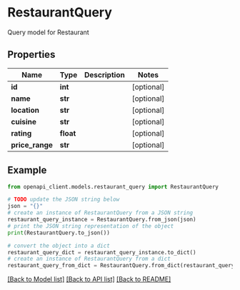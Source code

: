 # RestaurantQuery

Query model for Restaurant 

## Properties

Name | Type | Description | Notes
------------ | ------------- | ------------- | -------------
**id** | **int** |  | [optional] 
**name** | **str** |  | [optional] 
**location** | **str** |  | [optional] 
**cuisine** | **str** |  | [optional] 
**rating** | **float** |  | [optional] 
**price_range** | **str** |  | [optional] 

## Example

```python
from openapi_client.models.restaurant_query import RestaurantQuery

# TODO update the JSON string below
json = "{}"
# create an instance of RestaurantQuery from a JSON string
restaurant_query_instance = RestaurantQuery.from_json(json)
# print the JSON string representation of the object
print(RestaurantQuery.to_json())

# convert the object into a dict
restaurant_query_dict = restaurant_query_instance.to_dict()
# create an instance of RestaurantQuery from a dict
restaurant_query_from_dict = RestaurantQuery.from_dict(restaurant_query_dict)
```
[[Back to Model list]](../README.md#documentation-for-models) [[Back to API list]](../README.md#documentation-for-api-endpoints) [[Back to README]](../README.md)


